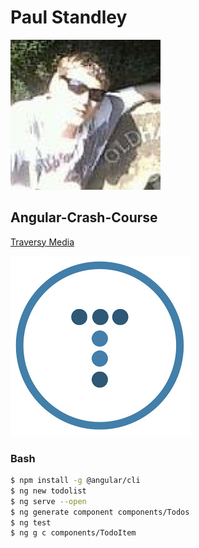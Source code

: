 # Paul Standley

![Paul Standley](img/profile.png)

## Angular-Crash-Course

[Traversy Media](https://www.youtube.com/watch?v=Fdf5aTYRW0E)

![Traversy Media](img/bradslogo.jpg)

### Bash

```BASH
$ npm install -g @angular/cli
$ ng new todolist
$ ng serve --open
$ ng generate component components/Todos
$ ng test
$ ng g c components/TodoItem
```

